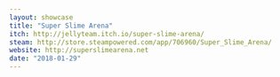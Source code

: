 ```yaml
---
layout: showcase
title: "Super Slime Arena"
itch: http://jellyteam.itch.io/super-slime-arena/
steam: http://store.steampowered.com/app/706960/Super_Slime_Arena/
website: http://superslimearena.net
date: "2018-01-29"
---
```

